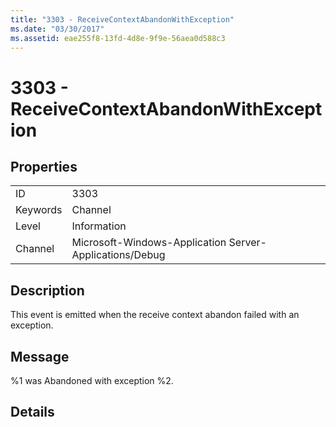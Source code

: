 ```yaml
---
title: "3303 - ReceiveContextAbandonWithException"
ms.date: "03/30/2017"
ms.assetid: eae255f8-13fd-4d8e-9f9e-56aea0d588c3
---
```

# 3303 - ReceiveContextAbandonWithException
## Properties  
  
|||  
|-|-|  
|ID|3303|  
|Keywords|Channel|  
|Level|Information|  
|Channel|Microsoft-Windows-Application Server-Applications/Debug|  
  
## Description  
 This event is emitted when the receive context abandon failed with an exception.  
  
## Message  
 %1 was Abandoned with exception %2.  
  
## Details

